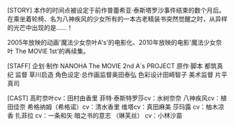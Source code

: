 
[STORY]
本作的时间点被设定于前作普蕾希亚·泰斯塔罗沙事件结束的数个月后。
在乘坐着轮椅、名为八神疾风的少女所有的一本古老精装书突然觉醒之时，从异样的光芒中出现的是……！

2005年放映的动画'魔法少女奈叶A's'的电影化、2010年放映的电影'魔法少女奈叶 The MOVIE 1st'的再续集。

[STAFF]
企划·制作
NANOHA The MOVIE 2nd A`s PROJECT
原作·脚本
都筑真纪
监督
草川启造
角色设定·总作画监督奥田泰弘
色彩设计田崎智子
美术监督
片平真司

[CAST]
高町奈叶cv：田村由香里
菲特·泰斯特罗莎cv：水树奈奈
八神疾风cv：植田佳奈
希格纳姆（希格诺）cv：清水香里
维塔cv：真田麻美
莎玛露 cv：柚木凉香
扎菲拉 cv：一条和矢
暗之书的意志 （琳芙丝） cv：小林沙苗
